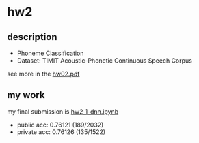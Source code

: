 # hw2
## description
- Phoneme Classification
- Dataset: TIMIT Acoustic-Phonetic Continuous Speech Corpus

see more in the [hw02.pdf](hw02.pdf)

## my work
my final submission is [hw2_1_dnn.ipynb](hw2_1_dnn.ipynb)
- public acc: 0.76121 (189/2032)
- private acc: 0.76126 (135/1522)